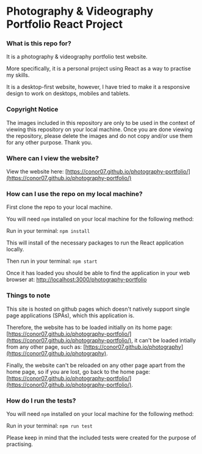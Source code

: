 # Photography & Videography Portfolio React Project

### What is this repo for?

It is a photography & videography portfolio test website.

More specifically, it is a personal project using React as a way to practise my skills.

It is a desktop-first website, however, I have tried to make it a responsive design to work on desktops, mobiles and tablets.

### Copyright Notice

The images included in this repository are only to be used in the context of viewing this repository on your local machine. Once you are done viewing the repository, please delete the images and do not copy and/or use them for any other purpose. Thank you.

### Where can I view the website?

View the website here: [https://conor07.github.io/photography-portfolio/](https://conor07.github.io/photography-portfolio/)

### How can I use the repo on my local machine?

First clone the repo to your local machine.

You will need `npm` installed on your local machine for the following method:

Run in your terminal: `npm install`

This will install of the necessary packages to run the React application locally.

Then run in your terminal: `npm start`

Once it has loaded you should be able to find the application in your web browser at: [http://localhost:3000/photography-portfolio](http://localhost:3000/photography-portfolio)

### Things to note

This site is hosted on github pages which doesn't natively support single page applications (SPAs), which this application is.

Therefore, the website has to be loaded initially on its home page: [https://conor07.github.io/photography-portfolio/](https://conor07.github.io/photography-portfolio/), it can't be loaded intially from any other page, such as: [https://conor07.github.io/photography](https://conor07.github.io/photography).

Finally, the website can't be reloaded on any other page apart from the home page, so if you are lost, go back to the home page: [https://conor07.github.io/photography-portfolio/](https://conor07.github.io/photography-portfolio/).

### How do I run the tests?

You will need `npm` installed on your local machine for the following method:

Run in your terminal: `npm run test`

Please keep in mind that the included tests were created for the purpose of practising.
